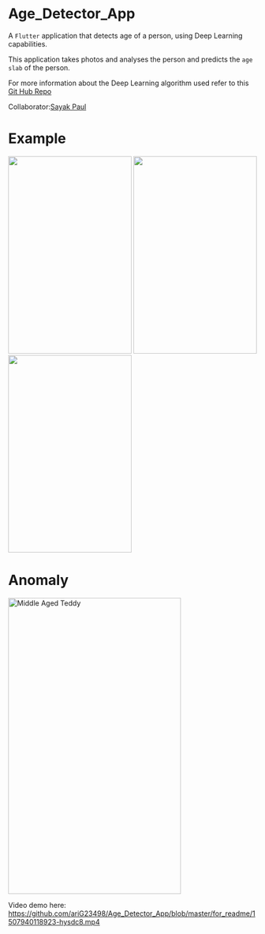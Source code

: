 # Age_Detector_App
A `Flutter` application that detects age of a person, using Deep Learning capabilities.

This application takes photos and analyses the person and predicts the `age slab` of the person.

For more information about the Deep Learning algorithm used refer to this <a href="https://github.com/sayakpaul/Age-Detection-of-Indian-Actors">Git Hub Repo<a><br>

Collaborator:<a href="https://www.linkedin.com/in/sayak-paul/">Sayak Paul<a>

# Example
<img src="https://github.com/ariG23498/Age_Detector_App/blob/master/for_readme/age2.png" height="400" width="250">

<img src="https://github.com/ariG23498/Age_Detector_App/blob/master/for_readme/age3.png" height="400" width="250">

<img src="https://github.com/ariG23498/Age_Detector_App/blob/master/for_readme/age4.png" height="400" width="250">

# Anomaly
<img src="https://github.com/ariG23498/Age_Detector_App/blob/master/for_readme/teddy.jpeg" height="600" width="350" title="Middle Aged Teddy">

Video demo here: https://github.com/ariG23498/Age_Detector_App/blob/master/for_readme/1507940118923-hysdc8.mp4
